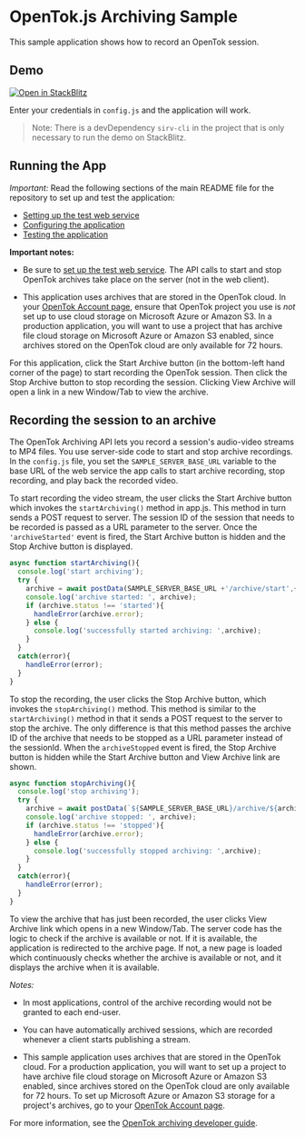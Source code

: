 OpenTok.js Archiving Sample
===========================

This sample application shows how to record an OpenTok session.

## Demo

[![Open in StackBlitz](https://developer.stackblitz.com/img/open_in_stackblitz.svg)](https://stackblitz.com/fork/github/Vonage/video-api-web-samples/tree/main/Archiving)

Enter your credentials in `config.js` and the application will work.

> Note: There is a devDependency `sirv-cli` in the project that is only necessary to run the demo on StackBlitz.

## Running the App

*Important:* Read the following sections of the main README file for the repository to set up
and test the application:

* [Setting up the test web service](../README.md#setting-up-the-test-web-service)
* [Configuring the application](../README.md#configuring-the-application)
* [Testing the application](../README.md#testing-the-application)

**Important notes:**

* Be sure to [set up the test web service](../README.md#setting-up-the-test-web-service).
  The API calls to start and stop OpenTok archives take place on the server (not in the
  web client).

* This application uses archives that are stored in the OpenTok cloud. In your
  [OpenTok Account page](https://tokbox.com/account/), ensure that OpenTok project you use
  is *not* set up to use cloud storage on Microsoft Azure or Amazon S3. In a production
  application, you will want to use a project that has archive file cloud storage on Microsoft
  Azure or Amazon S3 enabled, since archives stored on the OpenTok cloud are only available
  for 72 hours.

For this application, click the Start Archive button (in the bottom-left hand corner of the page)
to start recording the OpenTok session. Then click the Stop Archive button to stop recording the
session. Clicking View Archive will open a link in a new Window/Tab to view the archive.

## Recording the session to an archive

The OpenTok Archiving API lets you record a session's audio-video streams to MP4 files. You use
server-side code to start and stop archive recordings. In the `config.js` file, you set the
`SAMPLE_SERVER_BASE_URL` variable to the base URL of the web service the app calls to start archive
recording, stop recording, and play back the recorded video.

To start recording the video stream, the user clicks the Start Archive button which invokes the
`startArchiving()` method in app.js. This method in turn sends a POST request to server.
The session ID of the session that needs to be recorded is passed as a URL parameter to the server.
Once the `'archiveStarted'` event is fired, the Start Archive button is hidden and the Stop Archive button is displayed.

```javascript
async function startArchiving(){
  console.log('start archiving');
  try {
    archive = await postData(SAMPLE_SERVER_BASE_URL +'/archive/start',{sessionId});
    console.log('archive started: ', archive);
    if (archive.status !== 'started'){
      handleError(archive.error);
    } else {
      console.log('successfully started archiving: ',archive);
    }
  }
  catch(error){
    handleError(error);
  }
}
```

To stop the recording, the user clicks the Stop Archive button, which invokes the `stopArchiving()`
method. This method is similar to the `startArchiving()` method in that it sends a POST request to
the server to stop the archive. The only difference is that this method passes the archive ID of
the archive that needs to be stopped as a URL parameter instead of the sessionId. When the `archiveStopped` event is fired, 
the Stop Archive button is hidden while the Start Archive button and View Archive link are shown.

```javascript
async function stopArchiving(){
  console.log('stop archiving');
  try {
    archive = await postData(`${SAMPLE_SERVER_BASE_URL}/archive/${archive.id}/stop`,{});
    console.log('archive stopped: ', archive);
    if (archive.status !== 'stopped'){
      handleError(archive.error);
    } else {
      console.log('successfully stopped archiving: ',archive);
    }
  }
  catch(error){
    handleError(error);
  }
}
```

To view the archive that has just been recorded, the user clicks View Archive link which
opens in a new Window/Tab. The server code has the logic to check if the archive is available or not. If it is available,
the application is redirected to the archive page. If not, a new page is loaded which continuously checks whether
the archive is available or not, and it displays the archive when it is available.

*Notes:*

* In most applications, control of the archive recording would not be granted to each
end-user.

* You can have automatically archived sessions, which are recorded whenever a client
starts publishing a stream.

* This sample application uses archives that are stored in the OpenTok cloud. For a production
application, you will want to set up a project to have archive file cloud storage on Microsoft Azure
or Amazon S3 enabled, since archives stored on the OpenTok cloud are only available for 72 hours.
To set up Microsoft Azure or Amazon S3 storage for a project's archives, go to your
[OpenTok Account page](https://tokbox.com/account/).

For more information, see the [OpenTok archiving developer
guide](https://tokbox.com/developer/guides/archiving/).
